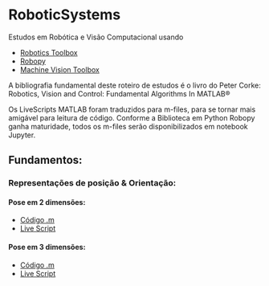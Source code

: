 # RoboticSystems

Estudos em Robótica e Visão Computacional usando

* [Robotics Toolbox](http://petercorke.com/wordpress/toolboxes/robotics-toolbox)
* [Robopy](https://adityadua24.github.io/robopy/)
* [Machine Vision Toolbox](http://petercorke.com/wordpress/toolboxes/machine-vision-toolbox)

A bibliografia fundamental deste roteiro de estudos é o livro do Peter Corke: Robotics, Vision and Control: Fundamental Algorithms In MATLAB®

Os LiveScripts MATLAB foram traduzidos para m-files, para se tornar mais amigável para leitura de código. Conforme a Biblioteca em Python Robopy ganha maturidade, todos os m-files serão disponibilizados em notebook Jupyter.

## Fundamentos:
### Representações de posição & Orientação:
#### Pose em 2 dimensões:
* [Código .m](matlab/live_01_pose_in_2D.m)
* [Live Script](live_01_pose_in_2D.html)

#### Pose em 3 dimensões:
* [Código .m](matlab/live_02_pose_in_3D.m)
* [Live Script](live_02_pose_in_3D.html)





